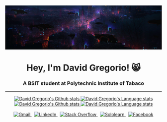 <!-- 07/27/2022 -->

![Banner](https://raw.githubusercontent.com/davidgregorio16/davidgregorio16/main/banner.png)
<h1 align="center">Hey, I'm David Gregorio! 😸</h1>
<h3 align="center">A BSIT student at Polytechnic Institute of Tabaco</h3>

<hr>

<!-- Light Mode -->
<div align="center"> 
<a href="https://github.com/anuraghazra/github-readme-stats#gh-light-mode-only">
<img height=185 src="https://github-readme-stats.vercel.app/api?username=davidgregorio16&show_icons=true&count_private=true&line_height=28&hide_border=1&include_all_commits=true&card_width=450&role=OWNER,COLLABORATOR&theme=graywhite&exclude_repo=github-readme-stats&bg_color=00000000#gh-light-mode-only" alt="David Gregorio's Github stats" />
</a>
<a href="https://github.com/anuraghazra/github-readme-stats#gh-light-mode-only">
<img height=115 src="https://github-readme-stats.vercel.app/api/top-langs/?username=davidgregorio16&layout=compact&langs_count=10&hide_border=1&role=OWNER,COLLABORATOR&theme=graywhite&bg_color=00000000#gh-light-mode-only" alt="David Gregorio's Language stats" />
</a>
</div>
<!-- Dark Mode -->
<div align="center">
<a href="https://github.com/anuraghazra/github-readme-stats#gh-dark-mode-only">
<img height=185 src="https://github-readme-stats.vercel.app/api?username=davidgregorio16&show_icons=true&count_private=true&line_height=28&hide_border=1&include_all_commits=true&card_width=450&role=OWNER,COLLABORATOR&exclude_repo=github-readme-stats&theme=react&bg_color=00000000#gh-dark-mode-only" alt="David Gregorio's Github stats" />
</a>
<a href="https://github.com/anuraghazra/github-readme-stats#gh-dark-mode-only">
<img height=115 src="https://github-readme-stats.vercel.app/api/top-langs/?username=davidgregorio16&langs_count=10&hide_border=1&role=OWNER,COLLABORATOR&theme=react&bg_color=00000000#gh-dark-mode-only" alt="David Gregorio's Language stats" />
</a>
</div>

<br/>

<!-- Gmail button 1 -->
<div align="center">
<a href="mailto:dcgregorio16@gmail.com?subject=subject&message=message">
<img src="https://img.shields.io/badge/Gmail-D14836?style=for-the-badge&logo=gmail&logoColor=white" alt="Gmail" >
</a>
&nbsp;
<!-- LinkedIn button 2 -->
<a href="https://linkedin.com/in/duskk">
<img src="https://img.shields.io/badge/LinkedIn-0077B5?style=for-the-badge&logo=linkedin&logoColor=white" alt="LinkedIn" >
</a>
&nbsp;
<!-- Stack Overflow button 3 -->
<a href="https://stackoverflow.com/users/19586345">
<img src="https://img.shields.io/badge/Stack_Overflow-FE7A16?style=for-the-badge&logo=stack-overflow&logoColor=white" alt="Stack Overflow" >
</a>
&nbsp;
<!-- Sololearn button 4 -->
<a href="https://www.sololearn.com/profile/26203056">
<img src="https://img.shields.io/badge/-Sololearn-3a464b?style=for-the-badge&logo=Sololearn&logoColor=white" alt="Sololearn" >
</a>
&nbsp;
<!-- Facebook button 5 -->
<a href="https://facebook.com/duskk16">
<img src="https://img.shields.io/badge/Facebook-1877F2?style=for-the-badge&logo=facebook&logoColor=white" alt="Facebook">
</a>
</div>
